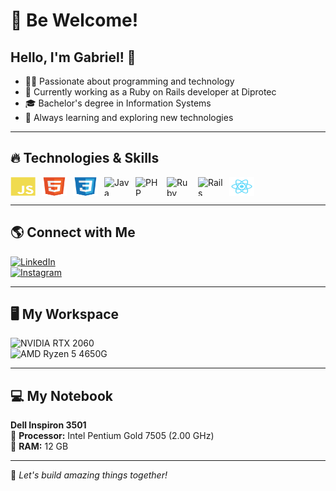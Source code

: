 # 👋 Be Welcome!

## Hello, I'm Gabriel! 🚀  

- 👨‍💻 Passionate about programming and technology  
- 🔭 Currently working as a Ruby on Rails developer at Diprotec  
- 🎓 Bachelor's degree in Information Systems  
- 🌱 Always learning and exploring new technologies  

---

## 🔥 Technologies & Skills  

<div style="display: flex; gap: 10px;">
  <img align="center" alt="JavaScript" height="30" width="40" src="https://raw.githubusercontent.com/devicons/devicon/master/icons/javascript/javascript-plain.svg">
  <img align="center" alt="HTML" height="30" width="40" src="https://raw.githubusercontent.com/devicons/devicon/master/icons/html5/html5-original.svg">
  <img align="center" alt="CSS" height="30" width="40" src="https://raw.githubusercontent.com/devicons/devicon/master/icons/css3/css3-original.svg">
  <img align="center" alt="Java" height="30" width="40" src="https://cdn.jsdelivr.net/gh/devicons/devicon/icons/java/java-original-wordmark.svg">
  <img align="center" alt="PHP" height="30" width="40" src="https://cdn.jsdelivr.net/gh/devicons/devicon/icons/php/php-original.svg">
  <img align="center" alt="Ruby" height="30" width="40" src="https://cdn.jsdelivr.net/gh/devicons/devicon/icons/ruby/ruby-original.svg">
  <img align="center" alt="Rails" height="30" width="40" src="https://cdn.jsdelivr.net/gh/devicons/devicon/icons/rails/rails-original-wordmark.svg">
  <img align="center" alt="React" height="30" width="40" src="https://raw.githubusercontent.com/github/explore/80688e429a7d4ef2fca1e82350fe8e3517d3494d/topics/react/react.png">
</div>

---

## 🌎 Connect with Me  

[![LinkedIn](https://img.shields.io/badge/-LinkedIn-%230077B5?style=for-the-badge&logo=linkedin&logoColor=white)](https://www.linkedin.com/in/gabrielnhaia/)  
[![Instagram](https://img.shields.io/badge/-Instagram-%23E4405F?style=for-the-badge&logo=instagram&logoColor=white)](https://www.instagram.com/gabnhaia/)

---

## 🖥️ My Workspace  

![NVIDIA RTX 2060](https://img.shields.io/badge/NVIDIA-RTX2060-76B900?style=for-the-badge&logo=nvidia&logoColor=white)  
![AMD Ryzen 5 4650G](https://img.shields.io/badge/AMD-Ryzen_5_4650G-ED1C24?style=for-the-badge&logo=amd&logoColor=white)  

---

## 💻 My Notebook  

**Dell Inspiron 3501**  
🔹 **Processor:** Intel Pentium Gold 7505 (2.00 GHz)  
🔹 **RAM:** 12 GB  

---

🚀 *Let's build amazing things together!*

